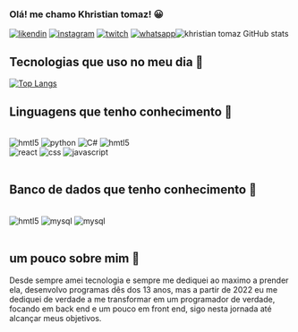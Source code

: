 
### Olá! me chamo Khristian tomaz! 😀
 
 [![likendin](https://img.shields.io/badge/LinkedIn-0077B5?style=for-the-badge&logo=linkedin&logoColor=white)](https://www.linkedin.com/in/khristian-tomaz/)  [![instagram](https://img.shields.io/badge/Instagram-E4405F?style=for-the-badge&logo=instagram&logoColor=white)](https://www.instagram.com/iluzinh0/)  [![twitch](https://img.shields.io/badge/Twitch-9146FF?style=for-the-badge&logo=twitch&logoColor=white)](https://www.twitch.tv/iluzinh0) [![whatsapp](https://img.shields.io/badge/WhatsApp-25D366?style=for-the-badge&logo=whatsapp&logoColor=white)](https://contate.me/khristiantomaz)![khristian tomaz GitHub stats](https://github-readme-stats.vercel.app/api?username=khristiantomaz&show_icons=true&theme=tokyonight)

 ## Tecnologias que uso no meu dia 📖

[![Top Langs](https://github-readme-stats.vercel.app/api/top-langs/?username=khristiantomaz&hide_progress=true)](https://github.com/anuraghazra/github-readme-stats)

 ## Linguagens que tenho conhecimento 🧠
 <div style="display: inline_block"><br/>
 <img algin="center" alt="hmtl5" src="https://img.shields.io/badge/.NET-5C2D91?style=for-the-badge&logo=.net&logoColor=white">
  <img algin="center" alt="python" src="https://img.shields.io/badge/Python-3776AB?style=for-the-badge&logo=python&logoColor=white">
  <img algin="center" alt="C#" src="https://img.shields.io/badge/C%23-239120?style=for-the-badge&logo=c-sharp&logoColor=white">
  <img algin="center" alt="hmtl5" src="https://img.shields.io/badge/HTML5-E34F26?style=for-the-badge&logo=html5&logoColor=white">
  <div><img algin="center" alt="react" src="https://img.shields.io/badge/React-20232A?style=for-the-badge&logo=react&logoColor=61DAFB">
  <img algin="center" alt="css" src="https://img.shields.io/badge/CSS-239120?&style=for-the-badge&logo=css3&logoColor=white">
  <img algin="center" alt="javascript" src="https://img.shields.io/badge/JavaScript-F7DF1E?style=for-the-badge&logo=javascript&logoColor=black">
 </div><br/>

 ## Banco de dados que tenho conhecimento 🏦

 <div style="display: inline_block"><br/>
  <img algin="center" alt="hmtl5" src="https://img.shields.io/badge/SQLite-07405E?style=for-the-badge&logo=sqlite&logoColor=white">
  <img algin="center" alt="mysql" src="https://img.shields.io/badge/MySQL-005C84?style=for-the-badge&logo=mysql&logoColor=white">
  <img algin="center" alt="mysql" src="https://img.shields.io/badge/Oracle-F80000?style=for-the-badge&logo=Oracle&logoColor=white">
  <img>
 </div><br/>

## um pouco sobre mim 🙂
Desde sempre amei tecnologia e sempre me dediquei ao maximo a prender ela, desenvolvo programas dês dos 13 anos, mas a partir de 2022 eu me dediquei de verdade a me transformar em um programador de verdade, focando em back end e um pouco em front end, sigo nesta jornada até alcançar meus objetivos.
